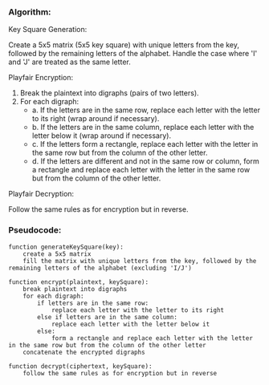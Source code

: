 ### Algorithm:

Key Square Generation:

Create a 5x5 matrix (5x5 key square) with unique letters from the key, followed by the remaining letters of the alphabet.
Handle the case where 'I' and 'J' are treated as the same letter.

Playfair Encryption:
1. Break the plaintext into digraphs (pairs of two letters).
2. For each digraph:
   - a. If the letters are in the same row, replace each letter with the letter to its right (wrap around if necessary).
   - b. If the letters are in the same column, replace each letter with the letter below it (wrap around if necessary).
   - c. If the letters form a rectangle, replace each letter with the letter in the same row but from the column of the other letter.
   - d. If the letters are different and not in the same row or column, form a rectangle and replace each letter with the letter in the same row but from the column of the other letter.

Playfair Decryption:

Follow the same rules as for encryption but in reverse.





### Pseudocode:
```
function generateKeySquare(key):
    create a 5x5 matrix
    fill the matrix with unique letters from the key, followed by the remaining letters of the alphabet (excluding 'I/J')

function encrypt(plaintext, keySquare):
    break plaintext into digraphs
    for each digraph:
        if letters are in the same row:
            replace each letter with the letter to its right
        else if letters are in the same column:
            replace each letter with the letter below it
        else:
            form a rectangle and replace each letter with the letter in the same row but from the column of the other letter
    concatenate the encrypted digraphs

function decrypt(ciphertext, keySquare):
    follow the same rules as for encryption but in reverse

```
